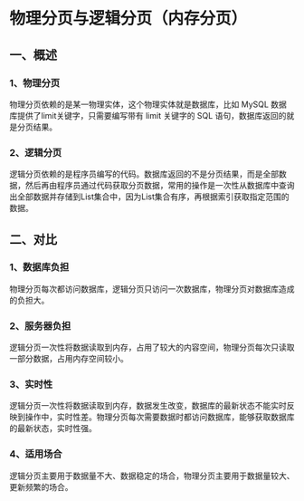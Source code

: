 # 物理分页与逻辑分页（内存分页）

## 一、概述

### 1、物理分页

物理分页依赖的是某一物理实体，这个物理实体就是数据库，比如 MySQL 数据库提供了limit关键字，只需要编写带有 limit 关键字的 SQL 语句，数据库返回的就是分页结果。

### 2、逻辑分页

逻辑分页依赖的是程序员编写的代码。数据库返回的不是分页结果，而是全部数据，然后再由程序员通过代码获取分页数据，常用的操作是一次性从数据库中查询出全部数据并存储到List集合中，因为List集合有序，再根据索引获取指定范围的数据。

## 二、对比

### 1、数据库负担

物理分页每次都访问数据库，逻辑分页只访问一次数据库，物理分页对数据库造成的负担大。

### 2、服务器负担

逻辑分页一次性将数据读取到内存，占用了较大的内容空间，物理分页每次只读取一部分数据，占用内存空间较小。

### 3、实时性

逻辑分页一次性将数据读取到内存，数据发生改变，数据库的最新状态不能实时反映到操作中，实时性差。物理分页每次需要数据时都访问数据库，能够获取数据库的最新状态，实时性强。

### 4、适用场合

逻辑分页主要用于数据量不大、数据稳定的场合，物理分页主要用于数据量较大、更新频繁的场合。

